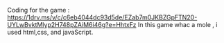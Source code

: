 Coding for the game :
https://1drv.ms/v/c/c6eb4044dc93d5de/EZab7m0JKBZGpFTN20-UYLwBvktMlyp2H748pZAiM6i46g?e=HhtxFz 
In this game whac a mole , i used html,css, and javaScript.
